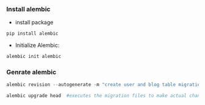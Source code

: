 ### Install alembic
* install package
```python
pip install alembic
```
* Initialize Alembic:
```python
alembic init alembic
```

### Genrate alembic
```python
alembic revision --autogenerate -m "create user and blog table migrations"  #analyzes tables and creates a migration file
```
```python
alembic upgrade head  #executes the migration files to make actual changes in db
```
